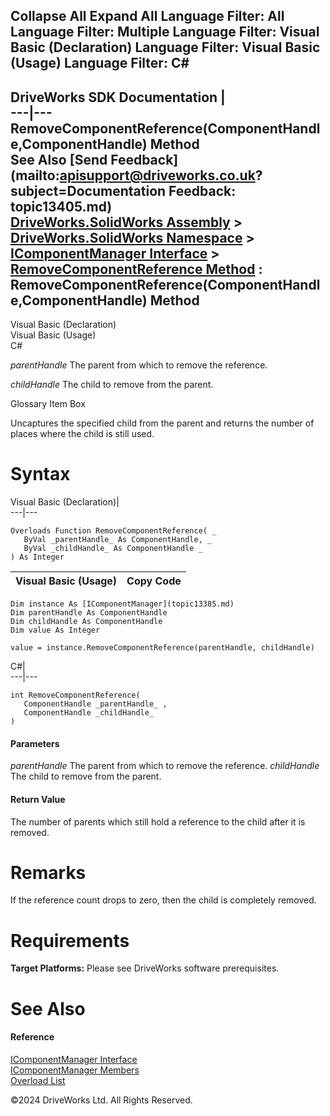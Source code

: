        

 Collapse All Expand All  Language Filter: All  Language Filter: Multiple  Language Filter: Visual Basic (Declaration) Language Filter: Visual Basic (Usage) Language Filter: C#  
---  
DriveWorks SDK Documentation  |   
---|---  
RemoveComponentReference(ComponentHandle,ComponentHandle) Method   
See Also [Send Feedback](mailto:apisupport@driveworks.co.uk?subject=Documentation Feedback: topic13405.md)  
[DriveWorks.SolidWorks Assembly](topic13342.md) > [DriveWorks.SolidWorks Namespace](topic13345.md) > [IComponentManager Interface](topic13385.md) > [RemoveComponentReference Method](topic13404.md) : RemoveComponentReference(ComponentHandle,ComponentHandle) Method  
---  
  
Visual Basic (Declaration)    
Visual Basic (Usage)    
C# 

_parentHandle_
    The parent from which to remove the reference.

_childHandle_
    The child to remove from the parent.

Glossary Item Box

Uncaptures the specified child from the parent and returns the number of places where the child is still used. 

# Syntax

Visual Basic (Declaration)|   
---|---  
      
    
    Overloads Function RemoveComponentReference( _
       ByVal _parentHandle_ As ComponentHandle, _
       ByVal _childHandle_ As ComponentHandle _
    ) As Integer  
  
Visual Basic (Usage)| Copy Code  
---|---  
      
    
    Dim instance As [IComponentManager](topic13385.md)
    Dim parentHandle As ComponentHandle
    Dim childHandle As ComponentHandle
    Dim value As Integer
     
    value = instance.RemoveComponentReference(parentHandle, childHandle)  
  
C#|   
---|---  
      
    
    int RemoveComponentReference( 
       ComponentHandle _parentHandle_ ,
       ComponentHandle _childHandle_
    )  
  
#### Parameters

 _parentHandle_
    The parent from which to remove the reference.
_childHandle_
    The child to remove from the parent.

#### Return Value

The number of parents which still hold a reference to the child after it is removed.

# Remarks

If the reference count drops to zero, then the child is completely removed.

# Requirements

**Target Platforms:** Please see DriveWorks software prerequisites.

# See Also

#### Reference

[IComponentManager Interface](topic13385.md)   
[IComponentManager Members](topic13386.md)   
[Overload List](topic13404.md)

©2024 DriveWorks Ltd. All Rights Reserved.
